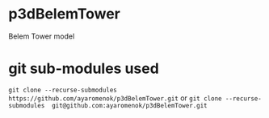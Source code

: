 # p3dBelemTower
Belem Tower model

# git sub-modules used 

```git clone --recurse-submodules  https://github.com/ayaromenok/p3dBelemTower.git```
or
```git clone --recurse-submodules  git@github.com:ayaromenok/p3dBelemTower.git```
